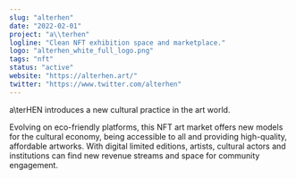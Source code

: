 ```yaml
---
slug: "alterhen"
date: "2022-02-01"
project: "a\\terhen"
logline: "Clean NFT exhibition space and marketplace."
logo: "alterhen_white_full_logo.png"
tags: "nft"
status: "active"
website: "https://alterhen.art/"
twitter: "https://www.twitter.com/alterhen"
---
```


a\terHEN introduces a new cultural practice in the art world.

Evolving on eco-friendly platforms, this NFT art market offers new models for the cultural economy, being accessible to all and providing high-quality, affordable artworks. With digital limited editions, artists, cultural actors and institutions can find new revenue streams and space for community engagement.
